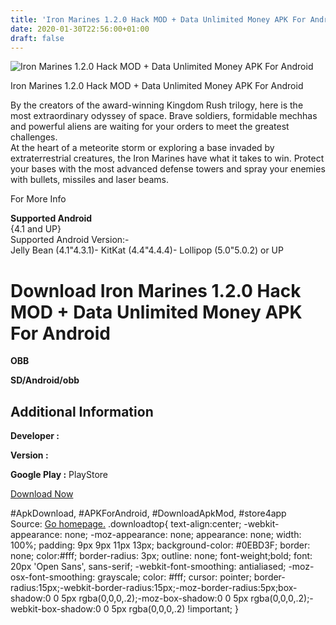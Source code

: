 ```yaml
---
title: 'Iron Marines 1.2.0 Hack MOD + Data Unlimited Money APK For Android'
date: 2020-01-30T22:56:00+01:00
draft: false
---
```


![Iron Marines 1.2.0 Hack MOD + Data Unlimited Money APK For Android](https://i0.wp.com/apkhome.net/wp-content/uploads/2017/11/Iron-Marines-1.2.0.png "Iron Marines 1.2.0 Hack MOD + Data Unlimited Money APK For Android")

  

Iron Marines 1.2.0 Hack MOD + Data Unlimited Money APK For Android

By the creators of the award-winning Kingdom Rush trilogy, here is the most extraordinary odyssey of space. Brave soldiers, formidable mechhas and powerful aliens are waiting for your orders to meet the greatest challenges.  
At the heart of a meteorite storm or exploring a base invaded by extraterrestrial creatures, the Iron Marines have what it takes to win. Protect your bases with the most advanced defense towers and spray your enemies with bullets, missiles and laser beams.

For More Info

**Supported Android**  
{4.1 and UP}  
Supported Android Version:-  
Jelly Bean (4.1"4.3.1)- KitKat (4.4"4.4.4)- Lollipop (5.0"5.0.2) or UP

Download Iron Marines 1.2.0 Hack MOD + Data Unlimited Money APK For Android
===========================================================================

**OBB**

**SD/Android/obb**

Additional Information
----------------------

**Developer :**

**Version :**

**Google Play :** PlayStore

  

[Download Now](https://store4app.co/post/iron-marines-1-2-0-hack-mod-data-unlimited-money-apk-for-android_1573671064)

  
#ApkDownload, #APKForAndroid, #DownloadApkMod, #store4app  
Source: [Go homepage.](https://store4app.co/post/iron-marines-1-2-0-hack-mod-data-unlimited-money-apk-for-android_1573671064) .downloadtop{ text-align:center; -webkit-appearance: none; -moz-appearance: none; appearance: none; width: 100%; padding: 9px 9px 11px 13px; background-color: #0EBD3F; border: none; color:#fff; border-radius: 3px; outline: none; font-weight;bold; font: 20px 'Open Sans', sans-serif; -webkit-font-smoothing: antialiased; -moz-osx-font-smoothing: grayscale; color: #fff; cursor: pointer; border-radius:15px;-webkit-border-radius:15px;-moz-border-radius:5px;box-shadow:0 0 5px rgba(0,0,0,.2);-moz-box-shadow:0 0 5px rgba(0,0,0,.2);-webkit-box-shadow:0 0 5px rgba(0,0,0,.2) !important; }